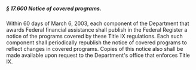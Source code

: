 ##### § 17.600 Notice of covered programs. #####

Within 60 days of March 6, 2003, each component of the Department that awards Federal financial assistance shall publish in the Federal Register a notice of the programs covered by these Title IX regulations. Each such component shall periodically republish the notice of covered programs to reflect changes in covered programs. Copies of this notice also shall be made available upon request to the Department's office that enforces Title IX.